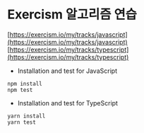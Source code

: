 # Exercism 알고리즘 연습

[https://exercism.io/my/tracks/javascript](https://exercism.io/my/tracks/javascript)
[https://exercism.io/my/tracks/typescript](https://exercism.io/my/tracks/typescript)

- Installation and test for JavaScript

```
npm install
npm test
```

- Installation and test for TypeScript

```
yarn install
yarn test
```
